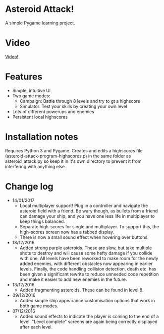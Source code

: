 # Asteroid Attack!

A simple Pygame learning project. 

# Video

[Video!](https://www.youtube.com/watch?v=qiWfpnrnH_w "Asteroid Attack")

# Features

* Simple, intuitive UI
* Two game modes:
  * Campaign: Battle through 8 levels and try to gt a highscore
  * Simulator: Test your skills by creating your own level
* Lots of different powerups and enemies
* Persistent local highscores

# Installation notes

Requires Python 3 and Pygame. Creates and edits a highscores file (asteroid-attack-program-highscores.p) in the same folder as asteroid_attack.py so keep it in it's own directory to prevent it from interfering with anything else.   

# Change log

* 14/01/2017
  * Local multiplayer support! Plug in a controller and navigate the asteroid field with a friend. Be wary though, as bullets from a friend can damage your ship, and you have one less life in multiplayer to keep things balanced.
  * Separate high-scores for single and multiplayer. To support this, the high-scores screen now has a tabbed display.
  * There is now a small sound effect when hovering over buttons.
* 18/12/2016
  * Added strong purple asteroids. These are slow, but take multiple shots to destroy and will cause some hefty damage if you collide with one. All levels have been reworked to make room for the newly added enemies, with different obstacles now appearing in earlier levels. Finally, the code handling collision detection, death etc. has been given a significant rewrite to reduce unneeded code repetition and make it easier to add new enemies in the future.
* 13/12/2016
  * Added fragmenting asteroids. These can be found in level 8.
* 09/12/2016
  * Added simple ship appearance customisation options that work in both game modes.
* 07/12/2016
  * Added sound effects to indicate the player is coming to the end of a level. "Level complete" screens are again being correctly displayed after each level.
